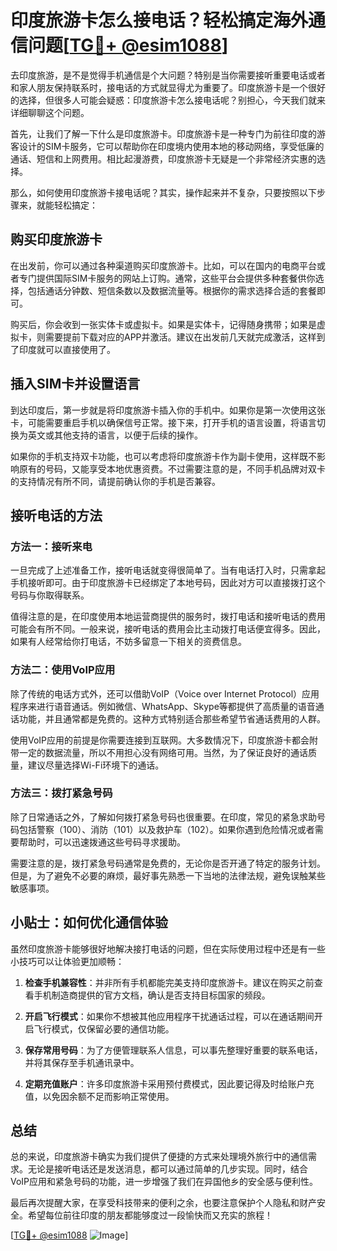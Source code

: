 # 印度旅游卡怎么接电话？轻松搞定海外通信问题[[TG💪+ @esim1088](https://t.me/s/esim1088)]

去印度旅游，是不是觉得手机通信是个大问题？特别是当你需要接听重要电话或者和家人朋友保持联系时，接电话的方式就显得尤为重要了。印度旅游卡是一个很好的选择，但很多人可能会疑惑：印度旅游卡怎么接电话呢？别担心，今天我们就来详细聊聊这个问题。

首先，让我们了解一下什么是印度旅游卡。印度旅游卡是一种专门为前往印度的游客设计的SIM卡服务，它可以帮助你在印度境内使用本地的移动网络，享受低廉的通话、短信和上网费用。相比起漫游费，印度旅游卡无疑是一个非常经济实惠的选择。

那么，如何使用印度旅游卡接电话呢？其实，操作起来并不复杂，只要按照以下步骤来，就能轻松搞定：

## 购买印度旅游卡

在出发前，你可以通过各种渠道购买印度旅游卡。比如，可以在国内的电商平台或者专门提供国际SIM卡服务的网站上订购。通常，这些平台会提供多种套餐供你选择，包括通话分钟数、短信条数以及数据流量等。根据你的需求选择合适的套餐即可。

购买后，你会收到一张实体卡或虚拟卡。如果是实体卡，记得随身携带；如果是虚拟卡，则需要提前下载对应的APP并激活。建议在出发前几天就完成激活，这样到了印度就可以直接使用了。

## 插入SIM卡并设置语言

到达印度后，第一步就是将印度旅游卡插入你的手机中。如果你是第一次使用这张卡，可能需要重启手机以确保信号正常。接下来，打开手机的语言设置，将语言切换为英文或其他支持的语言，以便于后续的操作。

如果你的手机支持双卡功能，也可以考虑将印度旅游卡作为副卡使用，这样既不影响原有的号码，又能享受本地优惠资费。不过需要注意的是，不同手机品牌对双卡的支持情况有所不同，请提前确认你的手机是否兼容。

## 接听电话的方法

### 方法一：接听来电

一旦完成了上述准备工作，接听电话就变得很简单了。当有电话打入时，只需拿起手机接听即可。由于印度旅游卡已经绑定了本地号码，因此对方可以直接拨打这个号码与你取得联系。

值得注意的是，在印度使用本地运营商提供的服务时，拨打电话和接听电话的费用可能会有所不同。一般来说，接听电话的费用会比主动拨打电话便宜得多。因此，如果有人经常给你打电话，不妨多留意一下相关的资费信息。

### 方法二：使用VoIP应用

除了传统的电话方式外，还可以借助VoIP（Voice over Internet Protocol）应用程序来进行语音通话。例如微信、WhatsApp、Skype等都提供了高质量的语音通话功能，并且通常都是免费的。这种方式特别适合那些希望节省通话费用的人群。

使用VoIP应用的前提是你需要连接到互联网。大多数情况下，印度旅游卡都会附带一定的数据流量，所以不用担心没有网络可用。当然，为了保证良好的通话质量，建议尽量选择Wi-Fi环境下的通话。

### 方法三：拨打紧急号码

除了日常通话之外，了解如何拨打紧急号码也很重要。在印度，常见的紧急求助号码包括警察（100）、消防（101）以及救护车（102）。如果你遇到危险情况或者需要帮助时，可以迅速拨通这些号码寻求援助。

需要注意的是，拨打紧急号码通常是免费的，无论你是否开通了特定的服务计划。但是，为了避免不必要的麻烦，最好事先熟悉一下当地的法律法规，避免误触某些敏感事项。

## 小贴士：如何优化通信体验

虽然印度旅游卡能够很好地解决接打电话的问题，但在实际使用过程中还是有一些小技巧可以让体验更加顺畅：

1. **检查手机兼容性**：并非所有手机都能完美支持印度旅游卡。建议在购买之前查看手机制造商提供的官方文档，确认是否支持目标国家的频段。
   
2. **开启飞行模式**：如果你不想被其他应用程序干扰通话过程，可以在通话期间开启飞行模式，仅保留必要的通信功能。

3. **保存常用号码**：为了方便管理联系人信息，可以事先整理好重要的联系电话，并将其保存至手机通讯录中。

4. **定期充值账户**：许多印度旅游卡采用预付费模式，因此要记得及时给账户充值，以免因余额不足而影响正常使用。

## 总结

总的来说，印度旅游卡确实为我们提供了便捷的方式来处理境外旅行中的通信需求。无论是接听电话还是发送消息，都可以通过简单的几步实现。同时，结合VoIP应用和紧急号码的功能，进一步增强了我们在异国他乡的安全感与便利性。

最后再次提醒大家，在享受科技带来的便利之余，也要注意保护个人隐私和财产安全。希望每位前往印度的朋友都能够度过一段愉快而又充实的旅程！

[[TG💪+ @esim1088](https://t.me/s/esim1088) ![Image](https://i.postimg.cc/4NQfJmqS/Snipaste-2025-05-13-00-14-12.png)]